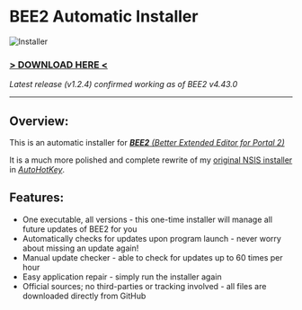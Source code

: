 # BEE2 Automatic Installer
![Installer](https://i.ibb.co/cb5TBBL/Untitled.png)
### [> DOWNLOAD HERE <](https://github.com/programmer2514/BEE2.4-Installer-Automatic/releases/latest)
*Latest release (v1.2.4) confirmed working as of BEE2 v4.43.0*

---

## Overview:
This is an automatic installer for *[**BEE2** (Better Extended Editor for Portal 2)](https://github.com/BEEmod/BEE2.4)*

It is a much more polished and complete rewrite of my [original NSIS installer](https://github.com/programmer2514/BEE2.4-Installer-Automatic/tree/nsis) in *[AutoHotKey](https://www.autohotkey.com/)*.

## Features:
* One executable, all versions - this one-time installer will manage all future updates of BEE2 for you
* Automatically checks for updates upon program launch - never worry about missing an update again!
* Manual update checker - able to check for updates up to 60 times per hour
* Easy application repair - simply run the installer again
* Official sources; no third-parties or tracking involved - all files are downloaded directly from GitHub
